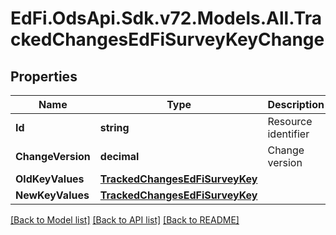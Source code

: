 # EdFi.OdsApi.Sdk.v72.Models.All.TrackedChangesEdFiSurveyKeyChange

## Properties

Name | Type | Description | Notes
------------ | ------------- | ------------- | -------------
**Id** | **string** | Resource identifier | [optional] 
**ChangeVersion** | **decimal** | Change version | [optional] 
**OldKeyValues** | [**TrackedChangesEdFiSurveyKey**](TrackedChangesEdFiSurveyKey.md) |  | [optional] 
**NewKeyValues** | [**TrackedChangesEdFiSurveyKey**](TrackedChangesEdFiSurveyKey.md) |  | [optional] 

[[Back to Model list]](../README.md#documentation-for-models) [[Back to API list]](../README.md#documentation-for-api-endpoints) [[Back to README]](../README.md)

